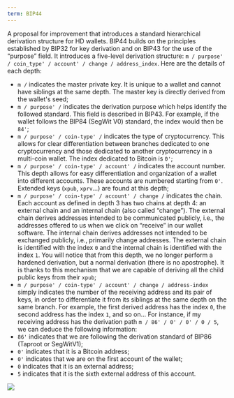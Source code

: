 ```yaml
---
term: BIP44
---
```


A proposal for improvement that introduces a standard hierarchical derivation structure for HD wallets. BIP44 builds on the principles established by BIP32 for key derivation and on BIP43 for the use of the “purpose” field. It introduces a five-level derivation structure: `m / purpose' / coin_type' / account' / change / address_index`. Here are the details of each depth:
* `m /` indicates the master private key. It is unique to a wallet and cannot have siblings at the same depth. The master key is directly derived from the wallet's seed;
* `m / purpose' /` indicates the derivation purpose which helps identify the followed standard. This field is described in BIP43. For example, if the wallet follows the BIP84 (SegWit V0) standard, the index would then be `84'`;
* `m / purpose' / coin-type' /` indicates the type of cryptocurrency. This allows for clear differentiation between branches dedicated to one cryptocurrency and those dedicated to another cryptocurrency in a multi-coin wallet. The index dedicated to Bitcoin is `0'`;
* `m / purpose' / coin-type' / account' /` indicates the account number. This depth allows for easy differentiation and organization of a wallet into different accounts. These accounts are numbered starting from `0'`. Extended keys (`xpub`, `xprv`...) are found at this depth;
* `m / purpose' / coin-type' / account' / change /` indicates the chain. Each account as defined in depth 3 has two chains at depth 4: an external chain and an internal chain (also called “change”). The external chain derives addresses intended to be communicated publicly, i.e., the addresses offered to us when we click on “receive” in our wallet software. The internal chain derives addresses not intended to be exchanged publicly, i.e., primarily change addresses. The external chain is identified with the index `0` and the internal chain is identified with the index `1`. You will notice that from this depth, we no longer perform a hardened derivation, but a normal derivation (there is no apostrophe). It is thanks to this mechanism that we are capable of deriving all the child public keys from their `xpub`;
* `m / purpose' / coin-type' / account' / change / address-index` simply indicates the number of the receiving address and its pair of keys, in order to differentiate it from its siblings at the same depth on the same branch. For example, the first derived address has the index `0`, the second address has the index `1`, and so on...
For instance, if my receiving address has the derivation path `m / 86' / 0' / 0' / 0 / 5`, we can deduce the following information:
* `86'` indicates that we are following the derivation standard of BIP86 (Taproot or SegWitV1);
* `0'` indicates that it is a Bitcoin address;
* `0'` indicates that we are on the first account of the wallet;
* `0` indicates that it is an external address;
* `5` indicates that it is the sixth external address of this account.

![](../../dictionnaire/assets/18.png)